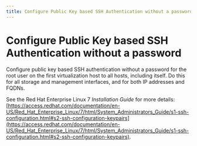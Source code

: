 ```yaml
---
title: Configure Public Key based SSH Authentication without a password
---
```


# Configure Public Key based SSH Authentication without a password

Configure public key based SSH authentication without a password for the root user on the first virtualization host to all hosts, including itself. Do this for all storage and management interfaces, and for both IP addresses and FQDNs.

See the Red Hat Enterprise Linux 7 *Installation Guide* for more details: [https://access.redhat.com/documentation/en-US/Red_Hat_Enterprise_Linux/7/html/System_Administrators_Guide/s1-ssh-configuration.html#s2-ssh-configuration-keypairs](https://access.redhat.com/documentation/en-US/Red_Hat_Enterprise_Linux/7/html/System_Administrators_Guide/s1-ssh-configuration.html#s2-ssh-configuration-keypairs).
